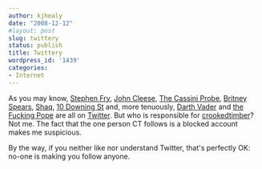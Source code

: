 ```yaml
---
author: kjhealy
date: "2008-12-12"
#layout: post
slug: twittery
status: publish
title: Twittery
wordpress_id: '1439'
categories:
- Internet
---
```


As you may know, [Stephen Fry](http://twitter.com/stephenfry), [John Cleese](http://twitter.com/JohnCleese), [The Cassini Probe](http://twitter.com/CassiniSaturn), [Britney Spears](http://twitter.com/britneyspears), [Shaq](http://twitter.com/THE_REAL_SHAQ), [10 Downing St](http://twitter.com/DowningStreet) and, more tenuously, [Darth Vader](http://twitter.com/darthvader) and [the Fucking Pope](http://twitter.com/thefuckingpope) are all on [Twitter](http://twitter.com/). But who is responsible for [crookedtimber](http://twitter.com/crookedtimber)? Not me. The fact that the one person CT follows is a blocked account makes me suspicious.

By the way, if you neither like nor understand Twitter, that's perfectly OK: no-one is making you follow anyone.
